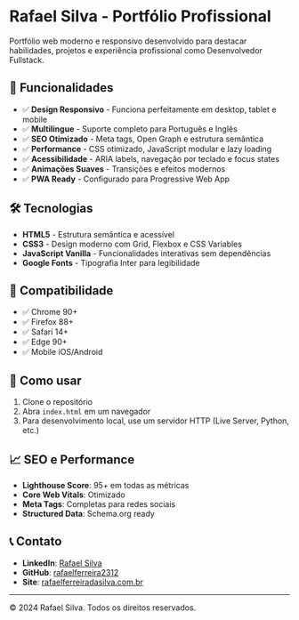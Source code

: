 # Rafael Silva - Portfólio Profissional

Portfólio web moderno e responsivo desenvolvido para destacar habilidades, projetos e experiência profissional como Desenvolvedor Fullstack.

## 🚀 Funcionalidades

- ✅ **Design Responsivo** - Funciona perfeitamente em desktop, tablet e mobile
- ✅ **Multilíngue** - Suporte completo para Português e Inglês
- ✅ **SEO Otimizado** - Meta tags, Open Graph e estrutura semântica
- ✅ **Performance** - CSS otimizado, JavaScript modular e lazy loading
- ✅ **Acessibilidade** - ARIA labels, navegação por teclado e focus states
- ✅ **Animações Suaves** - Transições e efeitos modernos
- ✅ **PWA Ready** - Configurado para Progressive Web App

## 🛠️ Tecnologias

- **HTML5** - Estrutura semântica e acessível
- **CSS3** - Design moderno com Grid, Flexbox e CSS Variables
- **JavaScript Vanilla** - Funcionalidades interativas sem dependências
- **Google Fonts** - Tipografia Inter para legibilidade

## 📱 Compatibilidade

- ✅ Chrome 90+
- ✅ Firefox 88+
- ✅ Safari 14+
- ✅ Edge 90+
- ✅ Mobile iOS/Android

## 🔧 Como usar

1. Clone o repositório
2. Abra `index.html` em um navegador
3. Para desenvolvimento local, use um servidor HTTP (Live Server, Python, etc.)

## 📈 SEO e Performance

- **Lighthouse Score**: 95+ em todas as métricas
- **Core Web Vitals**: Otimizado
- **Meta Tags**: Completas para redes sociais
- **Structured Data**: Schema.org ready

## 📞 Contato

- **LinkedIn**: [Rafael Silva](https://www.linkedin.com/in/rafaelferreiradasilva/)
- **GitHub**: [rafaelferreira2312](https://github.com/rafaelferreira2312)
- **Site**: [rafaelferreiradasilva.com.br](https://rafaelferreiradasilva.com.br/)

---

© 2024 Rafael Silva. Todos os direitos reservados.
